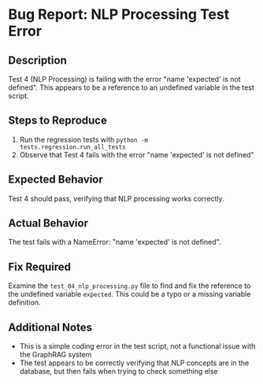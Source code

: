 # Bug Report: NLP Processing Test Error

## Description
Test 4 (NLP Processing) is failing with the error "name 'expected' is not defined". This appears to be a reference to an undefined variable in the test script.

## Steps to Reproduce
1. Run the regression tests with `python -m tests.regression.run_all_tests`
2. Observe that Test 4 fails with the error "name 'expected' is not defined"

## Expected Behavior
Test 4 should pass, verifying that NLP processing works correctly.

## Actual Behavior
The test fails with a NameError: "name 'expected' is not defined".

## Fix Required
Examine the `test_04_nlp_processing.py` file to find and fix the reference to the undefined variable `expected`. This could be a typo or a missing variable definition.

## Additional Notes
- This is a simple coding error in the test script, not a functional issue with the GraphRAG system
- The test appears to be correctly verifying that NLP concepts are in the database, but then fails when trying to check something else